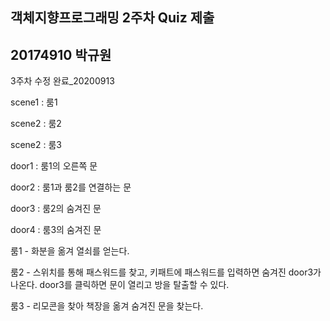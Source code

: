 객체지향프로그래밍 2주차 Quiz 제출 
-
20174910 박규원
-
3주차 수정 완료_20200913



scene1 : 룸1

scene2 : 룸2

scene2 : 룸3

door1 : 룸1의 오른쪽 문

door2 : 룸1과 룸2를 연결하는 문

door3 : 룸2의 숨겨진 문

door4 : 룸3의 숨겨진 문



룸1 - 화분을 옮겨 열쇠를 얻는다.

룸2 - 스위치를 통해 패스워드를 찾고, 키패트에 패스워드를 입력하면 숨겨진 door3가 나온다. door3를 클릭하면 문이 열리고 방을 탈출할 수 있다.

룸3 - 리모콘을 찾아 책장을 옮겨 숨겨진 문을 찾는다.
